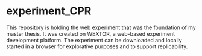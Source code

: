 # experiment_CPR
This repository is holding the web experiment that was the foundation of my master thesis. It was created on WEXTOR, a web-based experiment development platform. The experiment can be downloaded and locally started in a browser for explorative purposes and to support replicability.
